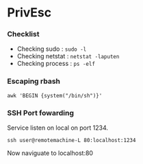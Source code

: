 # PrivEsc

### Checklist

* Checking sudo : ```sudo -l```
* Checking netstat : ```netstat -laputen```
* Checking process : ```ps -elf```
### Escaping rbash

```awk 'BEGIN {system("/bin/sh")}'```

### SSH Port fowarding 

Service listen on local on port 1234.

```ssh user@remotemachine-L 80:localhost:1234```

Now naviguate to localhost:80

